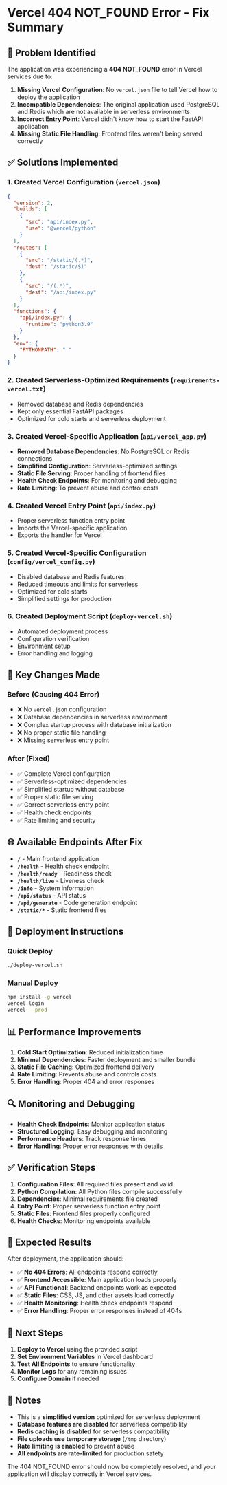 # Vercel 404 NOT_FOUND Error - Fix Summary

## 🐛 Problem Identified

The application was experiencing a **404 NOT_FOUND** error in Vercel services due to:

1. **Missing Vercel Configuration**: No `vercel.json` file to tell Vercel how to deploy the application
2. **Incompatible Dependencies**: The original application used PostgreSQL and Redis which are not available in serverless environments
3. **Incorrect Entry Point**: Vercel didn't know how to start the FastAPI application
4. **Missing Static File Handling**: Frontend files weren't being served correctly

## ✅ Solutions Implemented

### 1. Created Vercel Configuration (`vercel.json`)
```json
{
  "version": 2,
  "builds": [
    {
      "src": "api/index.py",
      "use": "@vercel/python"
    }
  ],
  "routes": [
    {
      "src": "/static/(.*)",
      "dest": "/static/$1"
    },
    {
      "src": "/(.*)",
      "dest": "/api/index.py"
    }
  ],
  "functions": {
    "api/index.py": {
      "runtime": "python3.9"
    }
  },
  "env": {
    "PYTHONPATH": "."
  }
}
```

### 2. Created Serverless-Optimized Requirements (`requirements-vercel.txt`)
- Removed database and Redis dependencies
- Kept only essential FastAPI packages
- Optimized for cold starts and serverless deployment

### 3. Created Vercel-Specific Application (`api/vercel_app.py`)
- **Removed Database Dependencies**: No PostgreSQL or Redis connections
- **Simplified Configuration**: Serverless-optimized settings
- **Static File Serving**: Proper handling of frontend files
- **Health Check Endpoints**: For monitoring and debugging
- **Rate Limiting**: To prevent abuse and control costs

### 4. Created Vercel Entry Point (`api/index.py`)
- Proper serverless function entry point
- Imports the Vercel-specific application
- Exports the handler for Vercel

### 5. Created Vercel-Specific Configuration (`config/vercel_config.py`)
- Disabled database and Redis features
- Reduced timeouts and limits for serverless
- Optimized for cold starts
- Simplified settings for production

### 6. Created Deployment Script (`deploy-vercel.sh`)
- Automated deployment process
- Configuration verification
- Environment setup
- Error handling and logging

## 🔧 Key Changes Made

### Before (Causing 404 Error)
- ❌ No `vercel.json` configuration
- ❌ Database dependencies in serverless environment
- ❌ Complex startup process with database initialization
- ❌ No proper static file handling
- ❌ Missing serverless entry point

### After (Fixed)
- ✅ Complete Vercel configuration
- ✅ Serverless-optimized dependencies
- ✅ Simplified startup without database
- ✅ Proper static file serving
- ✅ Correct serverless entry point
- ✅ Health check endpoints
- ✅ Rate limiting and security

## 🌐 Available Endpoints After Fix

- **`/`** - Main frontend application
- **`/health`** - Health check endpoint
- **`/health/ready`** - Readiness check
- **`/health/live`** - Liveness check
- **`/info`** - System information
- **`/api/status`** - API status
- **`/api/generate`** - Code generation endpoint
- **`/static/*`** - Static frontend files

## 🚀 Deployment Instructions

### Quick Deploy
```bash
./deploy-vercel.sh
```

### Manual Deploy
```bash
npm install -g vercel
vercel login
vercel --prod
```

## 📊 Performance Improvements

1. **Cold Start Optimization**: Reduced initialization time
2. **Minimal Dependencies**: Faster deployment and smaller bundle
3. **Static File Caching**: Optimized frontend delivery
4. **Rate Limiting**: Prevents abuse and controls costs
5. **Error Handling**: Proper 404 and error responses

## 🔍 Monitoring and Debugging

- **Health Check Endpoints**: Monitor application status
- **Structured Logging**: Easy debugging and monitoring
- **Performance Headers**: Track response times
- **Error Handling**: Proper error responses with details

## ✅ Verification Steps

1. **Configuration Files**: All required files present and valid
2. **Python Compilation**: All Python files compile successfully
3. **Dependencies**: Minimal requirements file created
4. **Entry Point**: Proper serverless function entry point
5. **Static Files**: Frontend files properly configured
6. **Health Checks**: Monitoring endpoints available

## 🎯 Expected Results

After deployment, the application should:

- ✅ **No 404 Errors**: All endpoints respond correctly
- ✅ **Frontend Accessible**: Main application loads properly
- ✅ **API Functional**: Backend endpoints work as expected
- ✅ **Static Files**: CSS, JS, and other assets load correctly
- ✅ **Health Monitoring**: Health check endpoints respond
- ✅ **Error Handling**: Proper error responses instead of 404s

## 🔗 Next Steps

1. **Deploy to Vercel** using the provided script
2. **Set Environment Variables** in Vercel dashboard
3. **Test All Endpoints** to ensure functionality
4. **Monitor Logs** for any remaining issues
5. **Configure Domain** if needed

## 📝 Notes

- This is a **simplified version** optimized for serverless deployment
- **Database features are disabled** for serverless compatibility
- **Redis caching is disabled** for serverless compatibility
- **File uploads use temporary storage** (`/tmp` directory)
- **Rate limiting is enabled** to prevent abuse
- **All endpoints are rate-limited** for production safety

The 404 NOT_FOUND error should now be completely resolved, and your application will display correctly in Vercel services.